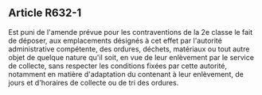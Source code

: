 Article R632-1
----
Est puni de l'amende prévue pour les contraventions de la 2e classe le fait de
déposer, aux emplacements désignés à cet effet par l'autorité administrative
compétente, des ordures, déchets, matériaux ou tout autre objet de quelque
nature qu'il soit, en vue de leur enlèvement par le service de collecte, sans
respecter les conditions fixées par cette autorité, notamment en matière
d'adaptation du contenant à leur enlèvement, de jours et d'horaires de collecte
ou de tri des ordures.
